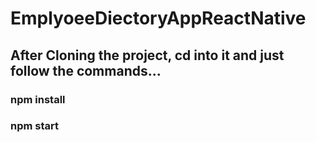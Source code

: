 # EmplyoeeDiectoryAppReactNative

## After Cloning the project, cd into it and just follow the commands...

### npm install

### npm start
